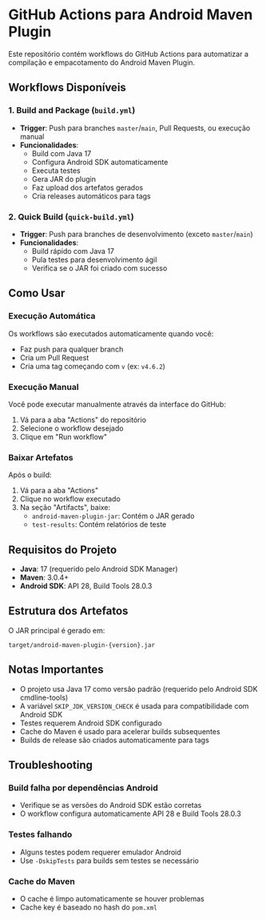 # GitHub Actions para Android Maven Plugin

Este repositório contém workflows do GitHub Actions para automatizar a compilação e empacotamento do Android Maven Plugin.

## Workflows Disponíveis

### 1. Build and Package (`build.yml`)
- **Trigger**: Push para branches `master`/`main`, Pull Requests, ou execução manual
- **Funcionalidades**:
  - Build com Java 17
  - Configura Android SDK automaticamente
  - Executa testes
  - Gera JAR do plugin
  - Faz upload dos artefatos gerados
  - Cria releases automáticos para tags

### 2. Quick Build (`quick-build.yml`)
- **Trigger**: Push para branches de desenvolvimento (exceto `master`/`main`)
- **Funcionalidades**:
  - Build rápido com Java 17
  - Pula testes para desenvolvimento ágil
  - Verifica se o JAR foi criado com sucesso

## Como Usar

### Execução Automática
Os workflows são executados automaticamente quando você:
- Faz push para qualquer branch
- Cria um Pull Request
- Cria uma tag começando com `v` (ex: `v4.6.2`)

### Execução Manual
Você pode executar manualmente através da interface do GitHub:
1. Vá para a aba "Actions" do repositório
2. Selecione o workflow desejado
3. Clique em "Run workflow"

### Baixar Artefatos
Após o build:
1. Vá para a aba "Actions"
2. Clique no workflow executado
3. Na seção "Artifacts", baixe:
   - `android-maven-plugin-jar`: Contém o JAR gerado
   - `test-results`: Contém relatórios de teste

## Requisitos do Projeto

- **Java**: 17 (requerido pelo Android SDK Manager)
- **Maven**: 3.0.4+
- **Android SDK**: API 28, Build Tools 28.0.3

## Estrutura dos Artefatos

O JAR principal é gerado em:
```
target/android-maven-plugin-{version}.jar
```

## Notas Importantes

- O projeto usa Java 17 como versão padrão (requerido pelo Android SDK cmdline-tools)
- A variável `SKIP_JDK_VERSION_CHECK` é usada para compatibilidade com Android SDK
- Testes requerem Android SDK configurado
- Cache do Maven é usado para acelerar builds subsequentes
- Builds de release são criados automaticamente para tags

## Troubleshooting

### Build falha por dependências Android
- Verifique se as versões do Android SDK estão corretas
- O workflow configura automaticamente API 28 e Build Tools 28.0.3

### Testes falhando
- Alguns testes podem requerer emulador Android
- Use `-DskipTests` para builds sem testes se necessário

### Cache do Maven
- O cache é limpo automaticamente se houver problemas
- Cache key é baseado no hash do `pom.xml`
